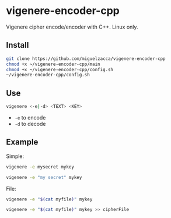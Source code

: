 # vigenere-encoder-cpp

Vigenere cipher encode/encoder with C++. Linux only.

## Install

```bash
git clone https://github.com/miguelzacca/vigenere-encoder-cpp
chmod +x ~/vigenere-encoder-cpp/main
chmod +x ~/vigenere-encoder-cpp/config.sh
~/vigenere-encoder-cpp/config.sh
```

## Use

```bash
vigenere <-e|-d> <TEXT> <KEY>
```

- `-e` to encode
- `-d` to decode

## Example

Simple:

```bash
vigenere -e mysecret mykey
```

```bash
vigenere -e "my secret" mykey
```

File:

```bash
vigenere -e "$(cat myfile)" mykey
```

```bash
vigenere -e "$(cat myfile)" mykey >> cipherFile
```
